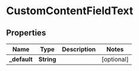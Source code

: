 
# CustomContentFieldText

## Properties
Name | Type | Description | Notes
------------ | ------------- | ------------- | -------------
**_default** | **String** |  |  [optional]



